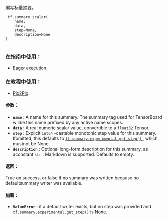 编写标量摘要。

```
 tf.summary.scalar(
    name,
    data,
    step=None,
    description=None
)
 
```

### 在指南中使用：
- [Eager execution](https://tensorflow.google.cn/guide/eager)


### 在教程中使用：
- [Pix2Pix](https://tensorflow.google.cn/tutorials/generative/pix2pix)


#### 参数：
- **`name`** : A name for this summary. The summary tag used for TensorBoard willbe this name prefixed by any active name scopes.
- **`data`** : A real numeric scalar value, convertible to a  `float32`  Tensor.
- **`step`** : Explicit  `int64` -castable monotonic step value for this summary. Ifomitted, this defaults to [ `tf.summary.experimental.get_step()` ](https://tensorflow.google.cn/api_docs/python/tf/summary/experimental/get_step), which mustnot be None.
- **`description`** : Optional long-form description for this summary, as aconstant  `str` . Markdown is supported. Defaults to empty.


#### 返回：
True on success, or false if no summary was written because no defaultsummary writer was available.

#### 加薪：
- **`ValueError`** : if a default writer exists, but no step was provided and[ `tf.summary.experimental.get_step()` ](https://tensorflow.google.cn/api_docs/python/tf/summary/experimental/get_step) is None.
